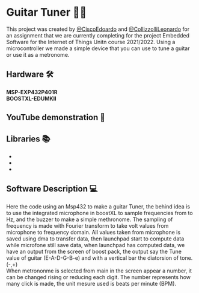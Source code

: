# Guitar Tuner 🎸🎵
This project was created by [@CiscoEdoardo](https://github.com/edo98) and [@CollizzolliLeonardo](https://github.com/leocolliz) for an assignment that we are currently completing for the project Embedded Software for the Internet of Things Unitn course 2021/2022. Using a microcontroller we made a simple device that you can use to tune a guitar or use it as a metronome.

## Hardware 🛠️
**MSP-EXP432P401R**<br/>
**BOOSTXL-EDUMKII**<br/>

## YouTube demonstration 🎥

## Libraries 📚
- <br/>
- <br/>
- <br/>

## Software Description 💻
Here the code using an Msp432 to make a guitar Tuner, the behind idea is to use the integrated microphone in boostXL to sample frequencies from  to Hz, and the buzzer to make a simple methronome. The sampling of frequency is made with Fourier transform to take volt values from microphone to frequency domain. All values taken from microphone is saved using dma to transfer data, then launchpad start to compute data while microfone still save data, when launchpad has computed data, we have an output from the screen of boost pack, the output say the Tune value of guitar (E-A-D-G-B-e) and with a vertical bar the diatorsion of tone. (-,+)<br/>
When metrononme is selected from main in the screen appear a number, it can be changed rising or reducing each digit. The number represents how many click is made, the unit mesure used is beats per minute (BPM).
